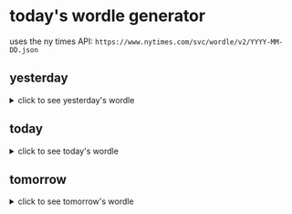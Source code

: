 # today's wordle generator

uses the ny times API: `https://www.nytimes.com/svc/wordle/v2/YYYY-MM-DD.json`

## yesterday

<details>
    <summary>click to see yesterday's wordle</summary>

    sally

</details>

## today

<details>
    <summary>click to see today's wordle</summary>

    mayor

</details>

## tomorrow

<details>
    <summary>click to see tomorrow's wordle</summary>

    stung

</details>
